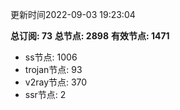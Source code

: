 更新时间2022-09-03 19:23:04

**总订阅: 73**
**总节点: 2898**
**有效节点: 1471**
- ss节点: 1006
- trojan节点: 93
- v2ray节点: 370
- ssr节点: 2
